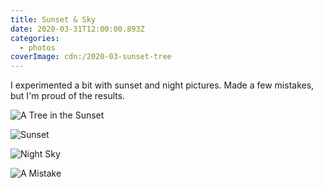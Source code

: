 ```yaml
---
title: Sunset & Sky
date: 2020-03-31T12:00:00.893Z
categories:
  - photos
coverImage: cdn:/2020-03-sunset-tree
---
```


I experimented a bit with sunset and night pictures. Made a few mistakes, but I'm proud of the results.

<div class="fw fg">

![](cdn:/2020-03-sunset-tree "A Tree in the Sunset")

![](cdn:/2020-03-sunset "Sunset")

![](cdn:/2020-03-night-sky "Night Sky")

![](cdn:/2020-03-hometown-oopsie "A Mistake")

</div>
